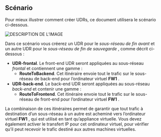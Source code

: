 ## <a name="scenario"></a>Scénario

Pour mieux illustrer comment créer UDRs, ce document utilisera le scénario ci-dessous.

![DESCRIPTION DE L’IMAGE](./media/virtual-network-create-udr-scenario-include/figure1.png)

Dans ce scénario vous créerez un UDR pour le *sous-réseau de fin avant* et un autre UDR pour le *sous-réseau de fin de sauvegarde* , comme décrit ci-dessous : 

- **UDR-frontal**. Le front-end UDR seront appliquées au sous-réseau *frontal* et contiennent une gamme :  
    - **RouteToBackend**. Cet itinéraire envoie tout le trafic sur le sous-réseau de back-end pour l’ordinateur virtuel **FW1** .
- **UDR-back-end**. Le back-end UDR seront appliquées au sous-réseau *back-end* et contenir une gamme : 
    - **RouteToFrontend**. Cet itinéraire envoie tout le trafic sur le sous-réseau de front-end pour l’ordinateur virtuel **FW1** .

La combinaison de ces itinéraires permet de garantir que tout trafic à destination d’un sous-réseau à un autre est acheminé vers l’ordinateur virtuel **FW1** , qui est utilisé en tant qu’appliance virtuelle. Vous devez également activer le transfert IP pour cet ordinateur virtuel, pour vérifier qu’il peut recevoir le trafic destiné aux autres machines virtuelles.
